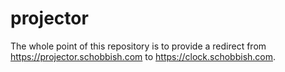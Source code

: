 # projector
The whole point of this repository is to provide a redirect from https://projector.schobbish.com to https://clock.schobbish.com.

